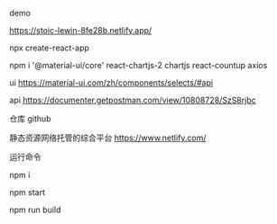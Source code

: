 demo

https://stoic-lewin-8fe28b.netlify.app/

npx create-react-app

npm i '@material-ui/core' react-chartjs-2 chartjs react-countup axios

ui
https://material-ui.com/zh/components/selects/#api

api
https://documenter.getpostman.com/view/10808728/SzS8rjbc

仓库
github

静态资源网络托管的综合平台
https://www.netlify.com/

运行命令

npm i

npm start

npm run build

